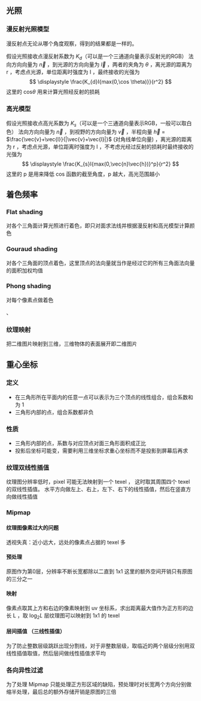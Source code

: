 
## 光照

### 漫反射光照模型

漫反射点无论从哪个角度观察，得到的结果都是一样的。

假设光照接收点漫反射系数为 $K_{d}$（可以是一个三通道向量表示反射光的RGB）  法向方向向量为 $\vec{n}$  ，到光源的方向向量为 $\vec{l}$  ，两者的夹角为 $\theta$ ，离光源的距离为 r ，考虑点光源，单位距离时强度为 I ，最终接收的光强为 
$$
\displaystyle \frac{K_{d}I{max(0,\cos \theta)}}{r^2}
$$
这里的 cos$\theta$ 用来计算光照经反射的损耗


### 高光模型

假设光照接收点高光系数为 $K_{s}$（可以是一个三通道向量表示RGB，一般可以取白色）  法向方向向量为 $\vec{n}$  ，到视野的方向向量为 $\vec{v}$  ，半程向量 $\vec{h}$ = $\frac{\vec{v}+\vec{l}}{|\vec{v}+\vec{l}|}$ (对角线单位向量) ，离光源的距离为 r ，考虑点光源，单位距离时强度为 I ，不考虑光经过反射的损耗时最终接收的光强为 
$$
\displaystyle \frac{K_{s}I{max(0,\vec{n}\vec{h})}^p}{r^2}
$$
这里的 p 是用来降低 cos 函数的截至角度，p 越大，高光范围越小


## 着色频率

### Flat shading

对各个三角面计算光照进行着色，即只对面求法线并根据漫反射和高光模型计算颜色

### Gouraud shading

对各个三角面的顶点着色，这里顶点的法向量就当作是经过它的所有三角面法向量的面积加权均值

### Phong shading

对每个像素点做着色

、
### 纹理映射

把二维图片映射到三维，三维物体的表面展开即二维图片


## 重心坐标

### 定义

- 在三角形所在平面内的任意一点可以表示为三个顶点的线性组合，组合系数和为 1 
- 三角形内部的点，组合系数都非负

### 性质

- 三角形内部的点，系数与对应顶点对面三角形面积成正比
- 投影后坐标可能变，需要利用三维坐标求重心坐标而不是投影到屏幕后再求

### 纹理双线性插值

纹理图分辨率低时，pixel 可能无法映射到一个 texel ， 这时取其周围四个 texel 的双线性插值。
水平方向做左上、右上，左下、右下的线性插值，然后在竖直方向做线性插值

### Mipmap

#### 纹理图像素过大的问题

透视失真：近小远大，远处的像素点占据的 texel 多

#### 预处理

原图作为第0层，分辨率不断长宽都除以二直到 1x1 这里的额外空间开销只有原图的三分之一

#### 映射

像素点取其上方和右边的像素映射到 uv 坐标系，求出距离最大值作为正方形的边长 L ，取 $\log_{2}L$ 层纹理图可以映射到 1x1 的 texel

#### 层间插值 （三线性插值）

为了防止整数层级跳跃出现分割线，对于非整数层级，取临近的两个层级分别用双线性插值取值，然后层间做线性插值求平均


### 各向异性过滤

为了处理 Mipmap 只能处理正方形区域的缺陷，预处理时对长宽两个方向分别做缩半处理，最后总的额外存储开销是原图的三倍